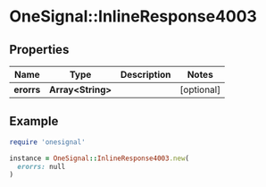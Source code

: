 # OneSignal::InlineResponse4003

## Properties

| Name | Type | Description | Notes |
| ---- | ---- | ----------- | ----- |
| **erorrs** | **Array&lt;String&gt;** |  | [optional] |

## Example

```ruby
require 'onesignal'

instance = OneSignal::InlineResponse4003.new(
  erorrs: null
)
```


